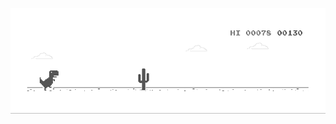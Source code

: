 [![](https://github.com/TranTuan520/TranTuan520/blob/main/src/images/dino.gif)](https://chromedino.com)
